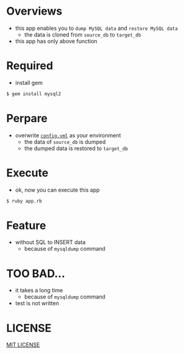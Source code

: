 # Overviews
- this app enables you to `dump MySQL data` and `restore MySQL data`
    - the data is cloned from `source_db` to `target_db`
- this app has only above function

# Required
- install gem

```bash
$ gem install mysql2
```

# Perpare
- overwrite [`config.yml`](config.yml) as your environment
    - the data of `source_db` is dumped
    - the dumped data is restored to `target_db`

# Execute
- ok, now you can execute this app

```bash
$ ruby app.rb
```

# Feature
- without SQL to INSERT data
    - because of `mysqldump` command

# TOO BAD...
- it takes a long time
    - because of `mysqldump` command
- test is not written

# LICENSE
[MIT LICENSE](LICENSE)

